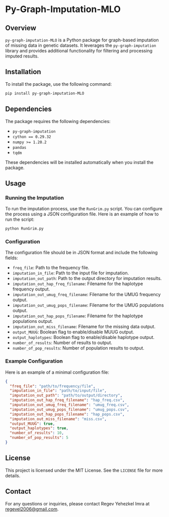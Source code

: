 # Py-Graph-Imputation-MLO

## Overview

`py-graph-imputation-MLO` is a Python package for graph-based imputation of missing data in genetic datasets. It leverages the `py-graph-imputation` library and provides additional functionality for filtering and processing imputed results.

## Installation

To install the package, use the following command:

```bash
pip install py-graph-imputation-MLO
```

## Dependencies

The package requires the following dependencies:

- `py-graph-imputation`
- `cython == 0.29.32`
- `numpy >= 1.20.2`
- `pandas`
- `tqdm`

These dependencies will be installed automatically when you install the package.

## Usage

### Running the Imputation

To run the imputation process, use the `RunGrim.py` script. You can configure the process using a JSON configuration file. Here is an example of how to run the script:

```bash
python RunGrim.py
```

### Configuration

The configuration file should be in JSON format and include the following fields:

- `freq_file`: Path to the frequency file.
- `imputation_in_file`: Path to the input file for imputation.
- `imputation_out_path`: Path to the output directory for imputation results.
- `imputation_out_hap_freq_filename`: Filename for the haplotype frequency output.
- `imputation_out_umug_freq_filename`: Filename for the UMUG frequency output.
- `imputation_out_umug_pops_filename`: Filename for the UMUG populations output.
- `imputation_out_hap_pops_filename`: Filename for the haplotype populations output.
- `imputation_out_miss_filename`: Filename for the missing data output.
- `output_MUUG`: Boolean flag to enable/disable MUUG output.
- `output_haplotypes`: Boolean flag to enable/disable haplotype output.
- `number_of_results`: Number of results to output.
- `number_of_pop_results`: Number of population results to output.

### Example Configuration

Here is an example of a minimal configuration file:

```json
{
  "freq_file": "path/to/frequency/file",
  "imputation_in_file": "path/to/input/file",
  "imputation_out_path": "path/to/output/directory",
  "imputation_out_hap_freq_filename": "hap_freq.csv",
  "imputation_out_umug_freq_filename": "umug_freq.csv",
  "imputation_out_umug_pops_filename": "umug_pops.csv",
  "imputation_out_hap_pops_filename": "hap_pops.csv",
  "imputation_out_miss_filename": "miss.csv",
  "output_MUUG": true,
  "output_haplotypes": true,
  "number_of_results": 10,
  "number_of_pop_results": 5
}
```

## License

This project is licensed under the MIT License. See the `LICENSE` file for more details.

## Contact

For any questions or inquiries, please contact Regev Yehezkel Imra at regevel2006@gmail.com.